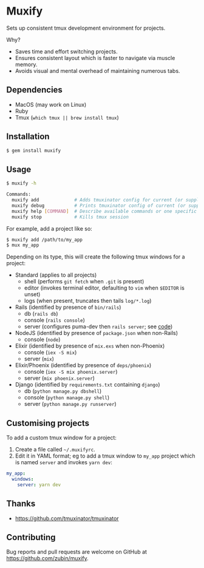 # Muxify

Sets up consistent tmux development environment for projects.

Why?

- Saves time and effort switching projects.
- Ensures consistent layout which is faster to navigate via muscle memory.
- Avoids visual and mental overhead of maintaining numerous tabs.

## Dependencies

- MacOS (may work on Linux)
- Ruby
- Tmux (`which tmux || brew install tmux`)

## Installation

```sh
$ gem install muxify
```

## Usage

```sh
$ muxify -h

Commands:
  muxify add             # Adds tmuxinator config for current (or supplied) path
  muxify debug           # Prints tmuxinator config of current (or supplied) path to stdout
  muxify help [COMMAND]  # Describe available commands or one specific command
  muxify stop            # Kills tmux session
```

For example, add a project like so:

```sh
$ muxify add /path/to/my_app
$ mux my_app
```

Depending on its type, this will create the following tmux windows for a project:

- Standard (applies to all projects)
  - shell (performs `git fetch` when `.git` is present)
  - editor (invokes terminal editor, defaulting to `vim` when `$EDITOR` is unset)
  - logs (when present, truncates then tails `log/*.log`)
- Rails (identified by presence of `bin/rails`)
  - db (`rails db`)
  - console (`rails console`)
  - server (configures puma-dev then `rails server`; see [code](./bin/rails_server_with_puma_dev))
- NodeJS (identified by presence of `package.json` when non-Rails)
  - console (`node`)
- Elixir (identified by presence of `mix.exs` when non-Phoenix)
  - console (`iex -S mix`)
  - server (`mix`)
- Elixir/Phoenix (identified by presence of `deps/phoenix`)
  - console (`iex -S mix phoenix.server`)
  - server (`mix phoenix.server`)
- Django (identified by `requirements.txt` containing `django`)
  - db (`python manage.py dbshell`)
  - console (`python manage.py shell`)
  - server (`python manage.py runserver`)

## Customising projects

To add a custom tmux window for a project:

1. Create a file called `~/.muxifyrc`.
1. Edit it in YAML format; eg to add a tmux window to `my_app` project which is named `server` and invokes `yarn dev`:

```yaml
my_app:
  windows:
    server: yarn dev
```

## Thanks

- https://github.com/tmuxinator/tmuxinator

## Contributing

Bug reports and pull requests are welcome on GitHub at https://github.com/zubin/muxify.
